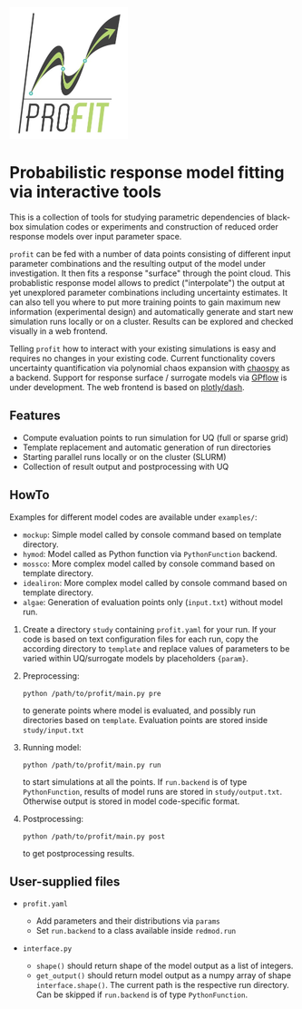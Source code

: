 <img src="logo.png" width="208.5px">

# Probabilistic response model fitting via interactive tools

This is a collection of tools for studying parametric dependencies of 
black-box simulation codes or experiments and construction of reduced 
order response models over input parameter space. 

`profit` can be fed with a number of data points consisting of different 
input parameter combinations and the resulting output of the model under 
investigation. It then fits a response "surface" through the point cloud.
This probablistic response model allows to predict ("interpolate") the output 
at yet unexplored parameter combinations including uncertainty estimates. 
It can also tell you where to put more training points to gain maximum new 
information (experimental design) and automatically generate and start
new simulation runs locally or on a cluster. Results can be explored and checked 
visually in a web frontend.

Telling `profit` how to interact with your existing simulations is easy
and requires no changes in your existing code. Current functionality covers 
uncertainty quantification via polynomial chaos expansion 
with [chaospy](https://github.com/jonathf/chaospy) as a backend. Support for 
response surface / surrogate models via 
[GPflow](https://github.com/GPflow/GPflow) is under development. 
The web frontend is based on [plotly/dash](https://github.com/plotly/dash).

## Features

* Compute evaluation points to run simulation for UQ (full or sparse grid)
* Template replacement and automatic generation of run directories
* Starting parallel runs locally or on the cluster (SLURM)
* Collection of result output and postprocessing with UQ

## HowTo

Examples for different model codes are available under `examples/`:
* `mockup`: Simple model called by console command based on template directory.
* `hymod`: Model called as Python function via `PythonFunction` backend.
* `mossco`: More complex model called by console command based on template directory.
* `idealiron`: More complex model called by console command based on template directory.
* `algae`: Generation of evaluation points only (`input.txt`) without model run.

1. Create a directory `study` containing `profit.yaml` for your run.
   If your code is based on text configuration files for each run, copy the according directory to `template` and replace values of parameters to be varied within UQ/surrogate models by placeholders `{param}`.
   
2. Preprocessing:  
   ```
   python /path/to/profit/main.py pre
   ```
   to generate points where model is evaluated, and possibly run directories based on `template`.
   Evaluation points are stored inside `study/input.txt`
  
3. Running model: 
   ```
   python /path/to/profit/main.py run
   ```
   to start simulations at all the points. If `run.backend` is of type `PythonFunction`, results
   of model runs are stored in `study/output.txt`. Otherwise output is stored in model code-specific format.
  
4. Postprocessing: 
   ```
   python /path/to/profit/main.py post
   ```
   to get postprocessing results.
  
## User-supplied files

* `profit.yaml`
  * Add parameters and their distributions via `params`
  * Set `run.backend` to a class available inside `redmod.run`
  
* `interface.py`
  * `shape()` should return shape of the model output as a list of integers.
  * `get_output()` should return model output as a numpy array of shape `interface.shape()`.
    The current path is the respective run directory. Can be skipped if `run.backend` is of type `PythonFunction`.
